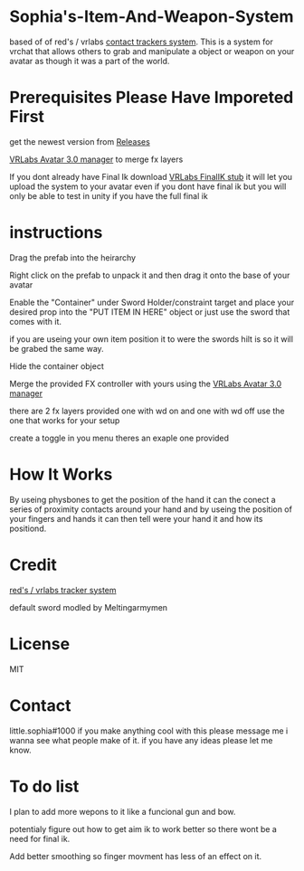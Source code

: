 # Sophia's-Item-And-Weapon-System
based of of red's / vrlabs [contact trackers system](https://github.com/VRLabs/Contact-Tracker). This is a system for vrchat that allows others to grab and manipulate a object or weapon on your avatar as though it was a part of the world.

# Prerequisites Please Have Imporeted First

get the newest version from [Releases](https://github.com/sophia1000/Sophias-item-and-weapon-pickup-systems-for-vrchat/releases)

[VRLabs Avatar 3.0 manager](https://github.com/VRLabs/Avatars-3.0-Manager) to merge fx layers

If you dont already have Final Ik download [VRLabs FinalIK stub](https://github.com/VRLabs/Final-IK-Stub) it will let you upload the system to your avatar even if you dont have final ik but you will only be able to test in unity if you have the full final ik



# instructions
Drag the prefab into the heirarchy

Right click on the prefab to unpack it and then drag it onto the base of your avatar

Enable the "Container" under Sword Holder/constraint target and place your desired prop into the "PUT ITEM IN HERE" object or just use the sword that comes with it.

if you are useing your own item position it to were the swords hilt is so it will be grabed the same way.

Hide the container object 

Merge the provided FX controller with yours using the [VRLabs Avatar 3.0 manager](https://github.com/VRLabs/Avatars-3.0-Manager)

there are 2 fx layers provided one with wd on and one with wd off use the one that works for your setup

create a toggle in you menu theres an exaple one provided


# How It Works
By useing physbones to get the position of the hand it can the conect a series of proximity contacts around your hand and by useing the position of your fingers and hands it can then tell were your hand it and how its positiond.

# Credit
[red's / vrlabs tracker system](https://github.com/VRLabs/Contact-Tracker)

default sword modled by Meltingarmymen

# License
MIT

# Contact
little.sophia#1000 if you make anything cool with this please message me i wanna see what people make of it. if you have any ideas please let me know.

# To do list
I plan to add more wepons to it like a funcional gun and bow.

potentialy figure out how to get aim ik to work better so there wont be a need for final ik.

Add better smoothing so finger movment has less of an effect on it.
